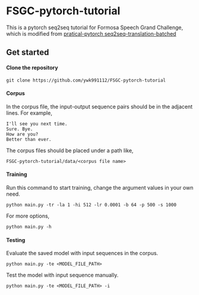 # FSGC-pytorch-tutorial
This is a pytorch seq2seq tutorial for Formosa Speech Grand Challenge, which is modified from [pratical-pytorch seq2seq-translation-batched](https://github.com/spro/practical-pytorch/blob/master/seq2seq-translation/seq2seq-translation-batched.ipynb)

## Get started
#### Clone the repository
```
git clone https://github.com/ywk991112/FSGC-pytorch-tutorial
```
#### Corpus
In the corpus file, the input-output sequence pairs should be in the adjacent lines. For example, 
```
I'll see you next time.
Sure. Bye.
How are you?
Better than ever.
```
The corpus files should be placed under a path like,
```
FSGC-pytorch-tutorial/data/<corpus file name>
```
#### Training
Run this command to start training, change the argument values in your own need.
```
python main.py -tr -la 1 -hi 512 -lr 0.0001 -b 64 -p 500 -s 1000
```
For more options,
```
python main.py -h
```
#### Testing
Evaluate the saved model with input sequences in the corpus.
```
python main.py -te <MODEL_FILE_PATH>
```
Test the model with input sequence manually.
```
python main.py -te <MODEL_FILE_PATH> -i
```
